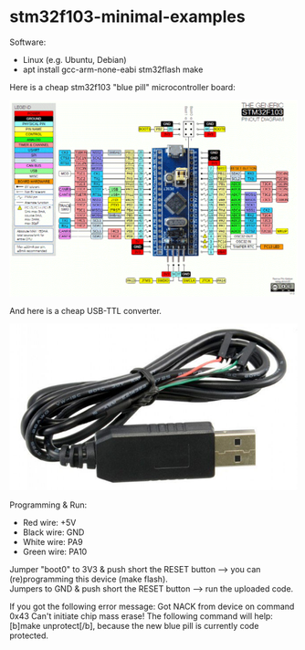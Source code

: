 # stm32f103-minimal-examples
Software:
* Linux (e.g. Ubuntu, Debian)
* apt install gcc-arm-none-eabi stm32flash make

Here is a cheap stm32f103 "blue pill" microcontroller board:

![alt stm32_blue_pill](doc/stm32_blue_pill.png)

And here is a cheap USB-TTL converter.

![alt USB-TTL converter](doc/usb-ttl.jpg)

Programming & Run:

* Red wire: +5V
* Black wire: GND
* White wire: PA9
* Green wire: PA10

Jumper "boot0" to 3V3 & push short the RESET button --> you can (re)programming this device (make flash).<br>
Jumpers to GND & push short the RESET button --> run the uploaded code.

If you got the following error message:
Got NACK from device on command 0x43
Can't initiate chip mass erase!
The following command will help: [b]make unprotect[/b], because the new blue pill is currently code protected.
